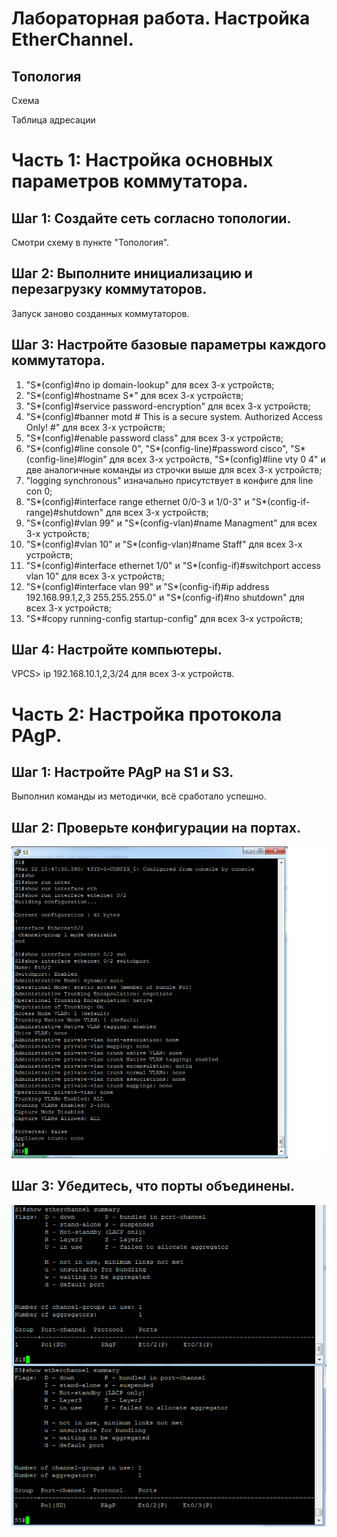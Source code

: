 # Лабораторная работа. Настройка EtherChannel.

## Топология

Схема

Таблица адресации

# Часть 1:	Настройка основных параметров коммутатора.

## Шаг 1:	Создайте сеть согласно топологии.
 Смотри схему в пункте "Топология".

## Шаг 2:	Выполните инициализацию и перезагрузку коммутаторов.
 Запуск заново созданных коммутаторов.
 
## Шаг 3:	Настройте базовые параметры каждого коммутатора. 
 1. "S*(config)#no ip domain-lookup" для всех 3-х устройств;
 2. "S*(config)#hostname S*" для всех 3-х устройств;
 3. "S*(config)#service password-encryption" для всех 3-х устройств;
 4. "S*(config)#banner motd # This is a secure system. Authorized Access Only! #" для всех 3-х устройств;
 5. "S*(config)#enable password class" для всех 3-х устройств;
 6. "S*(config)#line console 0", "S*(config-line)#password cisco", "S*(config-line)#login" для всех 3-х устройств,
    "S*(config)#line vty 0 4" и две аналогичные команды из строчки выше для всех 3-х устройств;
 7. "logging synchronous" изначально присутствует в конфиге для line con 0;   
 8. "S*(config)#interface range ethernet 0/0-3 и 1/0-3" и "S*(config-if-range)#shutdown" для всех 3-х устройств;
 9. "S*(config)#vlan 99" и "S*(config-vlan)#name Managment" для всех 3-х устройств; 
10. "S*(config)#vlan 10" и "S*(config-vlan)#name Staff" для всех 3-х устройств;
11. "S*(config)#interface ethernet 1/0" и "S*(config-if)#switchport access vlan 10" для всех 3-х устройств;
12. "S*(config)#interface vlan 99" и "S*(config-if)#ip address 192.168.99.1,2,3 255.255.255.0" и "S*(config-if)#no shutdown" для всех 3-х устройств;
13. "S*#copy running-config startup-config" для всех 3-х устройств;

## Шаг 4:	Настройте компьютеры.

   VPCS> ip 192.168.10.1,2,3/24 для всех 3-х устройств.
   
# Часть 2:	Настройка протокола PAgP.

## Шаг 1:	Настройте PAgP на S1 и S3.
 
   Выполнил команды из методички, всё сработало успешно. 

## Шаг 2:	Проверьте конфигурации на портах.

 ![Конфиг](https://github.com/VladimirDr/Labs/blob/master/labs03/Screens/ConfigS1.png)
 
## Шаг 3:	Убедитесь, что порты объединены.

 ![Проверка](https://github.com/VladimirDr/Labs/blob/master/labs03/Screens/S_ether_sum.png)  

 
